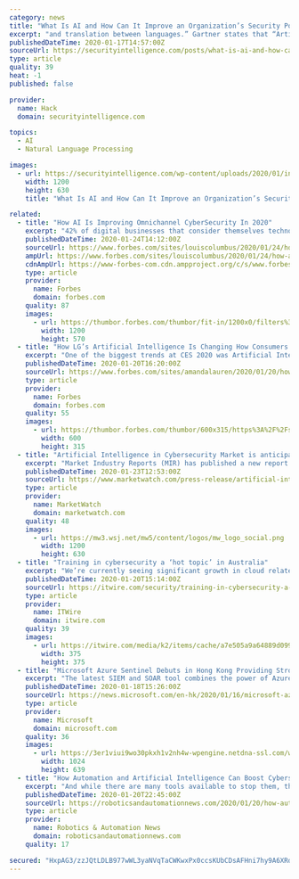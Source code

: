 ```yaml
---
category: news
title: "What Is AI and How Can It Improve an Organization’s Security Posture?"
excerpt: "and translation between languages.” Gartner states that “Artificial intelligence applies advanced analysis and logic-based techniques, including machine learning, to interpret events, support and automate decisions, and take actions.” To summarize, AI in cybersecurity refers to a set of capabilities similar to human abilities that allow ..."
publishedDateTime: 2020-01-17T14:57:00Z
sourceUrl: https://securityintelligence.com/posts/what-is-ai-and-how-can-it-improve-an-organizations-security-posture/
type: article
quality: 39
heat: -1
published: false

provider:
  name: Hack
  domain: securityintelligence.com

topics:
  - AI
  - Natural Language Processing

images:
  - url: https://securityintelligence.com/wp-content/uploads/2020/01/internal_what-is-ai-and-how-can-it-improve-an-organizations-security-posture.jpg
    width: 1200
    height: 630
    title: "What Is AI and How Can It Improve an Organization’s Security Posture?"

related:
  - title: "How AI Is Improving Omnichannel CyberSecurity In 2020"
    excerpt: "42% of digital businesses that consider themselves technologically advanced are finding fraud is restraining their ability to grow and adopt new digital innovation strategies."
    publishedDateTime: 2020-01-24T14:12:00Z
    sourceUrl: https://www.forbes.com/sites/louiscolumbus/2020/01/24/how-ai-is-improving-omnichannel-cybersecurity-in-2020/
    ampUrl: https://www.forbes.com/sites/louiscolumbus/2020/01/24/how-ai-is-improving-omnichannel-cybersecurity-in-2020/amp/
    cdnAmpUrl: https://www-forbes-com.cdn.ampproject.org/c/s/www.forbes.com/sites/louiscolumbus/2020/01/24/how-ai-is-improving-omnichannel-cybersecurity-in-2020/amp/
    type: article
    provider:
      name: Forbes
      domain: forbes.com
    quality: 87
    images:
      - url: https://thumbor.forbes.com/thumbor/fit-in/1200x0/filters%3Aformat%28jpg%29/https%3A%2F%2Fspecials-images.forbesimg.com%2Fimageserve%2F1189050036%2F0x0.jpg
        width: 1200
        height: 570
  - title: "How LG’s Artificial Intelligence Is Changing How Consumers Use Appliances, Improving Sustainability And Doing Our Laundry Better"
    excerpt: "One of the biggest trends at CES 2020 was Artificial Intelligence or AI. Advances in this type of technology have truly changed the way consumers use many devices in a relatively short period. And we’ve only just begun to discover the potential of what it can do."
    publishedDateTime: 2020-01-20T16:20:00Z
    sourceUrl: https://www.forbes.com/sites/amandalauren/2020/01/20/how-lgs-artificial-intelligence-is-changing-how-consumers-use-appliances-improving-sustainability-and-doing-our-laundry-better/
    type: article
    provider:
      name: Forbes
      domain: forbes.com
    quality: 55
    images:
      - url: https://thumbor.forbes.com/thumbor/600x315/https%3A%2F%2Fspecials-images.forbesimg.com%2Fimageserve%2F5e25c0dd8b6cf300071c7e19%2F960x0.jpg
        width: 600
        height: 315
  - title: "Artificial Intelligence in Cybersecurity Market is anticipated to grow at a CAGR of ~22.3% from 2019 to 2030"
    excerpt: "Market Industry Reports (MIR) has published a new report titled \"Artificial Intelligence in Cybersecurity Market - Global Industry Analysis, Size, Share, Growth, Trends, and Forecast, 2019-2030.\" According to the report,"
    publishedDateTime: 2020-01-23T12:53:00Z
    sourceUrl: https://www.marketwatch.com/press-release/artificial-intelligence-in-cybersecurity-market-is-anticipated-to-grow-at-a-cagr-of-223-from-2019-to-2030-2020-01-23
    type: article
    provider:
      name: MarketWatch
      domain: marketwatch.com
    quality: 48
    images:
      - url: https://mw3.wsj.net/mw5/content/logos/mw_logo_social.png
        width: 1200
        height: 630
  - title: "Training in cybersecurity a ‘hot topic’ in Australia"
    excerpt: "We’re currently seeing significant growth in cloud related training, especially Microsoft Azure and AWS. Cyber Security is also a hot topic at the moment ... We have software testing, courses that focus on securing the cloud, irrespective of vendor. Artificial Intelligence and Machine Learning coming soon, as well as recently introduced ..."
    publishedDateTime: 2020-01-20T15:14:00Z
    sourceUrl: https://itwire.com/security/training-in-cybersecurity-a-‘hot-topic’-in-australia.html
    type: article
    provider:
      name: ITWire
      domain: itwire.com
    quality: 39
    images:
      - url: https://itwire.com/media/k2/items/cache/a7e505a9a64889d099be0ccb44f806fe_M.jpg
        width: 375
        height: 375
  - title: "Microsoft Azure Sentinel Debuts in Hong Kong Providing Stronger Cybersecurity Offering for Local Businesses"
    excerpt: "The latest SIEM and SOAR tool combines the power of Azure and AI to reduce alert fatigue by 90 percent January 16, 2020, Hong Kong –– Security can be a never-ending saga — a chronicle of increasingly sophisticated attacks, volumes of alerts, and long resolution timeframes where today’s Security Information and Event Management (SIEM ..."
    publishedDateTime: 2020-01-18T15:26:00Z
    sourceUrl: https://news.microsoft.com/en-hk/2020/01/16/microsoft-azure-sentinel-debuts-in-hong-kong-providing-stronger-cybersecurity-offering-for-local-businesses/
    type: article
    provider:
      name: Microsoft
      domain: microsoft.com
    quality: 36
    images:
      - url: https://3er1viui9wo30pkxh1v2nh4w-wpengine.netdna-ssl.com/wp-content/uploads/prod/sites/427/2020/01/sentinal-1024x639.jpeg
        width: 1024
        height: 639
  - title: "How Automation and Artificial Intelligence Can Boost Cybersecurity"
    excerpt: "And while there are many tools available to stop them, there is a lot of space for improvement. Especially if you take automation into account. Machine learning and artificial intelligence are playing a significant role in cybersecurity. Automation tools can prevent, detect, and deal with tons of cyber threats way more efficiently and faster ..."
    publishedDateTime: 2020-01-20T22:45:00Z
    sourceUrl: https://roboticsandautomationnews.com/2020/01/20/how-automation-and-artificial-intelligence-can-boost-cybersecurity/28824/
    type: article
    provider:
      name: Robotics & Automation News
      domain: roboticsandautomationnews.com
    quality: 17

secured: "HxpAG3/zzJQtLDLB977wWL3yaNVqTaCWKwxPx0ccsKUbCDsAFHni7hy9A6XRd8cLQoRHc6fObKFh6Q3FLIJYuIbJOWW22VXuHvDuYMV6FOba0v4z9nUSLCl75OXkfUF9VhsSl2Mwc8+f0cfu6UGtALnYX4j5x8XcoHQ7fVQgV300ZOP94OgpYIvVrVW3DvBFg8mM2f18Y3hVuJwZy37nI9yHf4mkM69x+hITjUQhllSTiPaoIM8f1vBzjFeqIoohOuxUq5tlJCxV1Vt316C3Sh+3yDY5V8yQvJ80oIAS7eSzht0YtLkOSovHCxtOYsY4NYDteZbwtfalLbo1nJAN/1tc0xm+CMkByFVZbv7QEBnUnou6alkSJL43KN1D0hnRzxFKsU9223q6eVHk9qdrHu/xlaSan2NrjFokaHsaTNfK+M6SuISHQ0+oIL7hHPIX8EQzIIv1BXDPCO6yDDoimw==;7jZrudlc8CewxbCb+hKsIA=="
---
```


